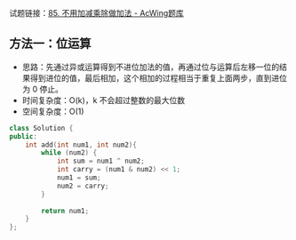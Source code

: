 试题链接：[85. 不用加减乘除做加法 - AcWing题库](https://www.acwing.com/problem/content/81/)

## 方法一：位运算

- 思路：先通过异或运算得到不进位加法的值，再通过位与运算后左移一位的结果得到进位的值，最后相加，这个相加的过程相当于重复上面两步，直到进位为 0 停止。
- 时间复杂度：O(k)，k 不会超过整数的最大位数
- 空间复杂度：O(1)

```cpp
class Solution {
public:
    int add(int num1, int num2){
        while (num2) {
            int sum = num1 ^ num2;
            int carry = (num1 & num2) << 1;
            num1 = sum;
            num2 = carry;
        }
        
        return num1;
    }
};
```
